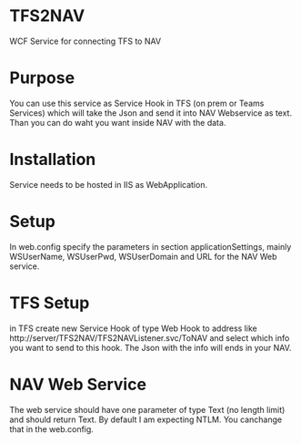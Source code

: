 # TFS2NAV
WCF Service for connecting TFS to NAV

# Purpose

You can use this service as Service Hook in TFS (on prem or Teams Services) which will take the Json and send it into NAV Webservice as text.
Than you can do waht you want inside NAV with the data.

# Installation

Service needs to be hosted in IIS as WebApplication.

# Setup

In web.config specify the parameters in section applicationSettings, mainly WSUserName, WSUserPwd, WSUserDomain and URL for the NAV Web service. 

# TFS Setup

in TFS create new Service Hook of type Web Hook to address like http://server/TFS2NAV/TFS2NAVListener.svc/ToNAV and select which info you want to send to
this hook. The Json with the info will ends in your NAV.

# NAV Web Service

The web service should have one parameter of type Text (no length limit) and should return Text. By default I am expecting NTLM. You canchange that in the 
web.config.
